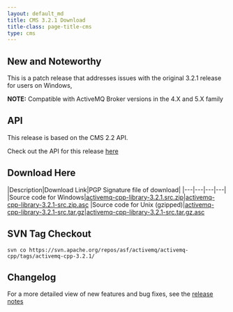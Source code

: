 ```yaml
---
layout: default_md
title: CMS 3.2.1 Download
title-class: page-title-cms
type: cms
---
```


New and Noteworthy
------------------

This is a patch release that addresses issues with the original 3.2.1 release for users on Windows,


**NOTE:** Compatible with ActiveMQ Broker versions in the 4.X and 5.X family

API
---

This release is based on the CMS 2.2 API.

Check out the API for this release [here](../api_docs/activemqcpp-3.0)

Download Here
-------------

|Description|Download Link|PGP Signature file of download|
|---|---|---|---|
|Source code for Windows|[activemq-cpp-library-3.2.1.src.zip](http://archive.apache.org/dist/activemq/activemq-cpp/source/activemq-cpp-library-3.2.1-src.zip)|[activemq-cpp-library-3.2.1-src.zip.asc](http://archive.apache.org/dist/activemq/activemq-cpp/source/activemq-cpp-library-3.2.1-src.zip.asc)
|Source code for Unix (gzipped)|[activemq-cpp-library-3.2.1-src.tar.gz](http://archive.apache.org/dist/activemq/activemq-cpp/source/activemq-cpp-library-3.2.1-src.tar.gz)|[activemq-cpp-library-3.2.1-src.tar.gz.asc](http://archive.apache.org/dist/activemq/activemq-cpp/source/activemq-cpp-library-3.2.1-src.tar.gz.asc)

SVN Tag Checkout
----------------
```
svn co https://svn.apache.org/repos/asf/activemq/activemq-cpp/tags/activemq-cpp-3.2.1/
```

Changelog
---------

For a more detailed view of new features and bug fixes, see the [release notes](https://issues.apache.org/jira/secure/ReleaseNote.jspa?projectId=12311207&version=12315664)

